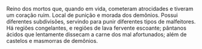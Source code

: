 Reino dos mortos que, quando em vida, cometeram atrocidades e tiveram um coração ruim. Local de punição e morada dos demônios. Possui diferentes subdivisões, servindo para punir diferentes tipos de malfeitores. Há regiões congelantes, e regiões de lava fervente escoante; pântanos ácidos que lentamente dissecam a carne dos mal afortunados; além de castelos e masmorras de demônios.